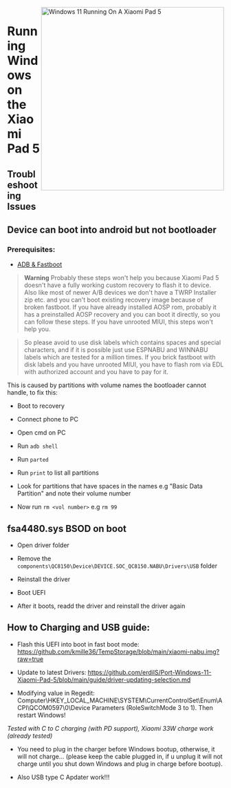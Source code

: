 <img align="right" src="https://raw.githubusercontent.com/erdilS/Port-Windows-11-Xiaomi-Pad-5/main/nabu.png" width="425" alt="Windows 11 Running On A Xiaomi Pad 5">


# Running Windows on the Xiaomi Pad 5

## Troubleshooting Issues


## Device can boot into android but not bootloader

### Prerequisites:

- [ADB & Fastboot](https://developer.android.com/studio/releases/platform-tools)

> **Warning** Probably these steps won't help you because Xiaomi Pad 5 doesn't have a fully working custom recovery to flash it to device. Also like most of newer A/B devices we don't have a TWRP Installer zip etc. and you can't boot existing recovery image because of broken fastboot. If you have already installed AOSP rom, probably it has a preinstalled AOSP recovery and you can boot it directly, so you can follow these steps. If you have unrooted MIUI, this steps won't help you.

> So please avoid to use disk labels which contains spaces and special characters, and if it is possible just use ESPNABU and WINNABU labels which are tested for a million times. If you brick fastboot with disk labels and you have unrooted MIUI, you have to flash rom via EDL with authorized account and you have to pay for it.


This is caused by partitions with volume names the bootloader cannot handle, to fix this:

- Boot to recovery

- Connect phone to PC

- Open cmd on PC

- Run ```adb shell```

- Run ```parted```

- Run ```print``` to list all partitions

- Look for partitions that have spaces in the names e.g "Basic Data Partition" and note their volume number

- Now run ```rm <vol number>``` e.g ```rm 99```


## fsa4480.sys BSOD on boot

- Open driver folder

- Remove the ```components\QC8150\Device\DEVICE.SOC_QC8150.NABU\Drivers\USB``` folder

- Reinstall the driver

- Boot UEFI

- After it boots, readd the driver and reinstall the driver again

## How to Charging and USB guide:

- Flash this UEFI into boot in fast boot mode: https://github.com/kmille36/TempStorage/blob/main/xiaomi-nabu.img?raw=true

- Update to latest Drivers: https://github.com/erdilS/Port-Windows-11-Xiaomi-Pad-5/blob/main/guide/driver-updating-selection.md

- Modifying value in Regedit: Computer\HKEY_LOCAL_MACHINE\SYSTEM\CurrentControlSet\Enum\ACPI\QCOM0597\0\Device Parameters (RoleSwitchMode 3 to 1). Then restart Windows!

*Tested with C to C charging (with PD support), Xiaomi 33W charge work (already tested)*

- You need to plug in the charger before Windows bootup, otherwise, it will not charge... (please keep the cable plugged in, if u unplug it will not charge until you shut down Windows and plug in charge before bootup).

- Also USB type C Apdater work!!!

